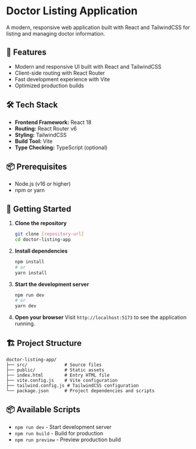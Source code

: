 # Doctor Listing Application

A modern, responsive web application built with React and TailwindCSS for listing and managing doctor information.

## 🚀 Features

- Modern and responsive UI built with React and TailwindCSS
- Client-side routing with React Router
- Fast development experience with Vite
- Optimized production builds

## 🛠️ Tech Stack

- **Frontend Framework:** React 18
- **Routing:** React Router v6
- **Styling:** TailwindCSS
- **Build Tool:** Vite
- **Type Checking:** TypeScript (optional)

## 📦 Prerequisites

- Node.js (v16 or higher)
- npm or yarn

## 🚀 Getting Started

1. **Clone the repository**
   ```bash
   git clone [repository-url]
   cd doctor-listing-app
   ```

2. **Install dependencies**
   ```bash
   npm install
   # or
   yarn install
   ```

3. **Start the development server**
   ```bash
   npm run dev
   # or
   yarn dev
   ```

4. **Open your browser**
   Visit `http://localhost:5173` to see the application running.

## 🏗️ Project Structure

```
doctor-listing-app/
├── src/              # Source files
├── public/           # Static assets
├── index.html        # Entry HTML file
├── vite.config.js    # Vite configuration
├── tailwind.config.js # TailwindCSS configuration
└── package.json      # Project dependencies and scripts
```

## 📦 Available Scripts

- `npm run dev` - Start development server
- `npm run build` - Build for production
- `npm run preview` - Preview production build
